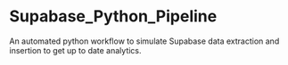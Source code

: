 # Supabase_Python_Pipeline
An automated python workflow to simulate Supabase data extraction and insertion to get up to date analytics.
